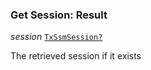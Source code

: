 

### Get Session: Result  
  
<article>

*session* [`TxSsmSession?`](#txssmsession) 

The retrieved session if it exists

</article>

